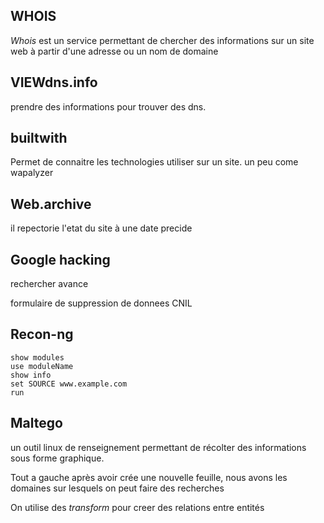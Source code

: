 
## WHOIS 
*Whois* est un service permettant de chercher des informations sur un site web à partir d'une adresse ou un nom de domaine

## VIEWdns.info
prendre des informations pour trouver des dns.

## builtwith
Permet de connaitre les technologies utiliser sur un site. un peu come wapalyzer

## Web.archive 
il repectorie l'etat du site à une date precide

## Google hacking 
rechercher avance

formulaire de suppression de donnees 
CNIL


## Recon-ng

```
show modules
use moduleName
show info
set SOURCE www.example.com
run
```


## Maltego
un outil linux de renseignement permettant de récolter des informations sous forme graphique.

Tout a gauche après avoir crée une nouvelle feuille, nous avons les domaines sur lesquels on peut faire des recherches

On utilise des *transform* pour creer des relations entre entités

